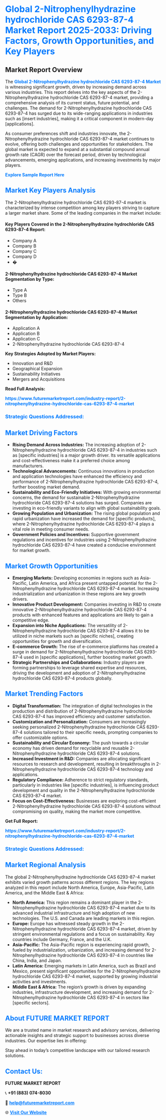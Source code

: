 <h1 style="color: #007BFF;">Global 2-Nitrophenylhydrazine hydrochloride CAS 6293-87-4 Market Report 2025-2033: Driving Factors, Growth Opportunities, and Key Players</h1>

<section id="overview">
<h2>Market Report Overview</h2>
<p>The <a href="https://www.futuremarketreport.com/industry-report/2-nitrophenylhydrazine-hydrochloride-cas-6293-87-4-market" style="color: #007BFF; text-decoration: none;"><strong>Global 2-Nitrophenylhydrazine hydrochloride CAS 6293-87-4 Market</strong></a> is witnessing significant growth, driven by increasing demand across various industries. This report delves into the key aspects of the 2-Nitrophenylhydrazine hydrochloride CAS 6293-87-4 market, providing a comprehensive analysis of its current status, future potential, and challenges. The demand for 2-Nitrophenylhydrazine hydrochloride CAS 6293-87-4 has surged due to its wide-ranging applications in industries such as [insert industries], making it a critical component in modern-day [applications].</p>
<p>As consumer preferences shift and industries innovate, the 2-Nitrophenylhydrazine hydrochloride CAS 6293-87-4 market continues to evolve, offering both challenges and opportunities for stakeholders. The global market is expected to expand at a substantial compound annual growth rate (CAGR) over the forecast period, driven by technological advancements, emerging applications, and increasing investments by major players.</p>
</section>

<section id="overview">
<p><a href="https://www.futuremarketreport.com/request-sample/reportId=111849" style="color: #007BFF; text-decoration: none;"><strong>Explore Sample Report Here</strong></a></p>
</section>

<section id="key-players">
<h2 style="color: #007BFF;">Market Key Players Analysis</h2>
<p>The 2-Nitrophenylhydrazine hydrochloride CAS 6293-87-4 market is characterized by intense competition among key players striving to capture a larger market share. Some of the leading companies in the market include:</p>
<h4>Key Players Covered in the 2-Nitrophenylhydrazine hydrochloride CAS 6293-87-4 Report:</h4>
<ul><li>Company A</li><li>Company B</li><li>Company C</li><li>Company D</li><li>�</li></ul>
<h4>2-Nitrophenylhydrazine hydrochloride CAS 6293-87-4 Market Segmentation by Type:</h4>
<ul><li>Type A</li><li>Type B</li><li>Others</li></ul>

<h4>2-Nitrophenylhydrazine hydrochloride CAS 6293-87-4 Market Segmentation by Application:</h4>
<ul><li>Application A</li><li>Application B</li><li>Application C</li><li>2-Nitrophenylhydrazine hydrochloride CAS 6293-87-4</li></ul>
<p><strong>Key Strategies Adopted by Market Players:</strong></p>
<ul>
<li>Innovation and R&D</li>
<li>Geographical Expansion</li>
<li>Sustainability Initiatives</li>
<li>Mergers and Acquisitions</li>
</ul>
</section>

<section>
<p><strong>Read Full Analysis: </strong></p><a href="https://www.futuremarketreport.com/industry-report/2-nitrophenylhydrazine-hydrochloride-cas-6293-87-4-market" style="color: #007BFF; text-decoration: none;"><strong>https://www.futuremarketreport.com/industry-report/2-nitrophenylhydrazine-hydrochloride-cas-6293-87-4-market</strong></a>
<h3 style="color: #007BFF;">Strategic Questions Addressed:</h3>
</section>

<section id="driving-factors">
<h2 style="color: #007BFF;">Market Driving Factors</h2>
<ul>
<li><strong>Rising Demand Across Industries:</strong> The increasing adoption of 2-Nitrophenylhydrazine hydrochloride CAS 6293-87-4 in industries such as [specific industries] is a major growth driver. Its versatile applications and cost-effectiveness make it a preferred choice among manufacturers.</li>
<li><strong>Technological Advancements:</strong> Continuous innovations in production and application technologies have enhanced the efficiency and performance of 2-Nitrophenylhydrazine hydrochloride CAS 6293-87-4, further boosting market demand.</li>
<li><strong>Sustainability and Eco-Friendly Initiatives:</strong> With growing environmental concerns, the demand for sustainable 2-Nitrophenylhydrazine hydrochloride CAS 6293-87-4 solutions has surged. Companies are investing in eco-friendly variants to align with global sustainability goals.</li>
<li><strong>Growing Population and Urbanization:</strong> The rising global population and rapid urbanization have increased the demand for [specific products], where 2-Nitrophenylhydrazine hydrochloride CAS 6293-87-4 plays a vital role in meeting consumer needs.</li>
<li><strong>Government Policies and Incentives:</strong> Supportive government regulations and incentives for industries using 2-Nitrophenylhydrazine hydrochloride CAS 6293-87-4 have created a conducive environment for market growth.</li>
</ul>
</section>

<section id="growth-opportunities">
<h2 style="color: #007BFF;">Market Growth Opportunities</h2>
<ul>
<li><strong>Emerging Markets:</strong> Developing economies in regions such as Asia-Pacific, Latin America, and Africa present untapped potential for the 2-Nitrophenylhydrazine hydrochloride CAS 6293-87-4 market. Increasing industrialization and urbanization in these regions are key growth drivers.</li>
<li><strong>Innovative Product Development:</strong> Companies investing in R&D to create innovative 2-Nitrophenylhydrazine hydrochloride CAS 6293-87-4 products with enhanced features and applications are likely to gain a competitive edge.</li>
<li><strong>Expansion into Niche Applications:</strong> The versatility of 2-Nitrophenylhydrazine hydrochloride CAS 6293-87-4 allows it to be utilized in niche markets such as [specific niches], creating opportunities for growth and diversification.</li>
<li><strong>E-commerce Growth:</strong> The rise of e-commerce platforms has created a surge in demand for 2-Nitrophenylhydrazine hydrochloride CAS 6293-87-4 used in [specific applications], further boosting market growth.</li>
<li><strong>Strategic Partnerships and Collaborations:</strong> Industry players are forming partnerships to leverage shared expertise and resources, driving the development and adoption of 2-Nitrophenylhydrazine hydrochloride CAS 6293-87-4 products globally.</li>
</ul>
</section>

<section id="trending-factors">
<h2 style="color: #007BFF;">Market Trending Factors</h2>
<ul>
<li><strong>Digital Transformation:</strong> The integration of digital technologies in the production and distribution of 2-Nitrophenylhydrazine hydrochloride CAS 6293-87-4 has improved efficiency and customer satisfaction.</li>
<li><strong>Customization and Personalization:</strong> Consumers are increasingly seeking personalized 2-Nitrophenylhydrazine hydrochloride CAS 6293-87-4 solutions tailored to their specific needs, prompting companies to offer customizable options.</li>
<li><strong>Sustainability and Circular Economy:</strong> The push towards a circular economy has driven demand for recyclable and reusable 2-Nitrophenylhydrazine hydrochloride CAS 6293-87-4 solutions.</li>
<li><strong>Increased Investment in R&D:</strong> Companies are allocating significant resources to research and development, resulting in breakthroughs in 2-Nitrophenylhydrazine hydrochloride CAS 6293-87-4 technology and applications.</li>
<li><strong>Regulatory Compliance:</strong> Adherence to strict regulatory standards, particularly in industries like [specific industries], is influencing product development and quality in the 2-Nitrophenylhydrazine hydrochloride CAS 6293-87-4 market.</li>
<li><strong>Focus on Cost-Effectiveness:</strong> Businesses are exploring cost-efficient 2-Nitrophenylhydrazine hydrochloride CAS 6293-87-4 solutions without compromising on quality, making the market more competitive.</li>
</ul>
</section>

<section>
<p><strong>Get Full Report: </strong></p><a href="https://www.futuremarketreport.com/industry-report/2-nitrophenylhydrazine-hydrochloride-cas-6293-87-4-market" style="color: #007BFF; text-decoration: none;"><strong>https://www.futuremarketreport.com/industry-report/2-nitrophenylhydrazine-hydrochloride-cas-6293-87-4-market</strong></a>
<h3 style="color: #007BFF;">Strategic Questions Addressed:</h3>
</section>


<section id="regional-analysis">
<h2 style="color: #007BFF;">Market Regional Analysis</h2>
<p>The global 2-Nitrophenylhydrazine hydrochloride CAS 6293-87-4 market exhibits varied growth patterns across different regions. The key regions analyzed in this report include North America, Europe, Asia-Pacific, Latin America, and the Middle East & Africa:</p>
<ul>
<li><strong>North America:</strong> This region remains a dominant player in the 2-Nitrophenylhydrazine hydrochloride CAS 6293-87-4 market due to its advanced industrial infrastructure and high adoption of new technologies. The U.S. and Canada are leading markets in this region.</li>
<li><strong>Europe:</strong> Europe has witnessed steady growth in the 2-Nitrophenylhydrazine hydrochloride CAS 6293-87-4 market, driven by stringent environmental regulations and a focus on sustainability. Key countries include Germany, France, and the U.K.</li>
<li><strong>Asia-Pacific:</strong> The Asia-Pacific region is experiencing rapid growth, fueled by industrialization, urbanization, and increasing demand for 2-Nitrophenylhydrazine hydrochloride CAS 6293-87-4 in countries like China, India, and Japan.</li>
<li><strong>Latin America:</strong> Emerging markets in Latin America, such as Brazil and Mexico, present significant opportunities for the 2-Nitrophenylhydrazine hydrochloride CAS 6293-87-4 market, supported by growing industrial activities and investments.</li>
<li><strong>Middle East & Africa:</strong> The region’s growth is driven by expanding industries, infrastructure development, and increasing demand for 2-Nitrophenylhydrazine hydrochloride CAS 6293-87-4 in sectors like [specific sectors].</li>
</ul>
</section>

<footer>
<h2 style="color: #007BFF;">About FUTURE MARKET REPORT</h2>
<p>We are a trusted name in market research and advisory services, delivering actionable insights and strategic support to businesses across diverse industries. Our expertise lies in offering:</p>

<p>Stay ahead in today’s competitive landscape with our tailored research solutions.</p>

<h2 style="color: #007BFF;">Contact Us:</h2>
<p><strong>FUTURE MARKET REPORT</strong></p>
<p>📞 <strong>+91 (883) 074-8030</strong></p>
<p>📧 <strong><a href="mailto:help@futuremarketreport.com" style="color: #007BFF;">help@futuremarketreport.com</a></strong></p>
<p>🌐 <strong><a href="https://www.futuremarketreport.com/" style="color: #007BFF;">Visit Our Website</a></strong></p>
</footer>